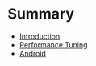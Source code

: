 # Summary

* [Introduction](README.md)
* [Performance Tuning](perf/README.md)
* [Android](android/README.md)

